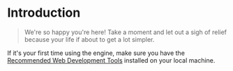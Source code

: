 [//]: <> (Author: Michael Smith)
[//]: <> (Date: May 22, 2020)

# Introduction
>We're so happy you're here! Take a moment and let out a sigh of relief because your life if about to get a lot simpler.

If it's your first time using the engine, make sure you have the [Recommended Web Development Tools](getting-started/development-setup.md) installed on your local machine.
